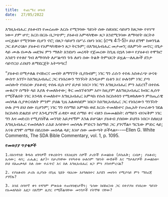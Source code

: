 ```yaml
---
title:  ተጨማሪ ሀሳብ
date:  27/05/2022
---
```


እግዚአብሔር ያዕቆብን የመረጠው እርሱ የሚገባው  ዓይነት ሰው ስለነበር ሳይሆን ከጸጋው የተነሣ ነው። ያም ሆኖ; እርስ በርሱ ቢጋጭም; ያዕቆብ አምላካዊው ጸጋ እንደሚገባው ለማሳየት በርትቶ ሠርቷል። የሚገባው ቢሆን ኖሮ; በጸጋ ሳይሆን በሥራ በሆነ ነበር (ሮሜ 4:1-5)። ይህ ደግሞ ከወንጌል ጋር ይቃረናል። ያዕቆብ የአምላካዊውን ጸጋ ትርጉም; በእግዚአብሔር መታመን; በእምነት መኖር; በጌታ ላይ ሙሉ በሙሉ መደገፍ ምን ማለት እንደሆነ መረዳት የጀመረው ከጊዜ በኋላ ነው። የያዕቆብ ተሞክሮ አንድን የተለየ ግብ ለማሳካት ለሥልጣን ጉጉ ለሆነ ሰው ትልቅ ትምህርት ይዟል--ለሌሎች ደንታ ሳይኖርህ ራስህን ለማደርጀት አትጣጣር!

“ያዕቆብ በማታለል የብኩርና መብት ለማግኘት ቢያስብም; ነገር ግን ራሱን ተስፋ አስቆራጭ ሁናቴ ውስጥ አገኘ። ከእግዚአብሔር ጋር የነበረውን ግንኙነት እንዲሁም ቤቱን እና ሁሉንም ነገር ያጣ መስሎት የነበረው ያዕቆብ; ተስፋ ቢስ ሆኖ ይታይ ነበር። ነገር ግን እግዚአብሔር ምን አደረገ? በተስፋ መቁረጥ ስሜት ላይ እያለ ተመለከተው; ቅር መሰኘቱንም አየ። ከዚያም ለእግዚአብሔር ክብር ሊሰጥ የሚችልበት ነገር እንዳለ ተመለከተ። እግዚአብሔር አምላክ የሱስ ክርስቶስን የሚወክለውን ምስጢራዊ መሰላል ሲያቀርብለት ምንም ያህል ጊዜ አልወሰደም ነበር። ከእግዚአብሔር ጋር የነበረውን ግንኙነት ሁሉ ያጣ ይህ ሰው ቢሆንም; ነገር ግን የሰማይ አምላክ ወደ እርሱ ተመለከተና ኃጢአት የሠራውን ገደል ክርስቶስ ድልድይ ሆኖ እንዲያገናኝ ፈቀደ። ወደ ሰማይ ቀና ብለን በመመልከት: ሰማይን ብናፍቅም ነገር ግን እዛ መድረስ የሚያስችል መንገድ አይታየኝም እንል ይሆናል። ያዕቆብ ያሰበው ይህንኑ ነበር። ስለዚህ እግዚአብሔር የመሰላሉን ራእይ አሳየው። መሰላሉ ምድርን ከሰማይ ጋር ያገናኛል። ግርጌው ምድር ላይ; አናቱ ደግሞ ሰማይ በደረሰው መሰላል ላይ; እነሆ ሰው መውጣት ይችላል።--—Ellen G. White Comments, The SDA Bible Commentary, vol. 1, p. 1095.

**የመወያያ ጥያቄዎች**

`1.በአንዳንድ ቅዱስ ዘገባዎች የቀረቡትን የእነዚህን ሰዎች ታሪኮች ይመልከቱ (ይስሐቅ; ርብቃ; ያዕቆብ; ኤሳው; ላባ; ራሔል; ልያ)። በታሪካቸው የተካተቱ ሁሉንም ዓይነት ውሸቶች እና ማታለያዎች ይመልከቱ። ይህ በአጠቃላይ ስለ ሰው ተፈጥሮ እና ስለ እግዚአብሔር ጸጋ ምን ያስተምረናል?`

`2. የያዕቆብን ታሪክ ሲያነቡ በጊዜ ሂደት ባህሪው እየጎለበተና እያደገ መሆኑን የሚያሳይ ምን ማስረጃ ያገኛሉ?`

`3. እንደ ሰባተኛ ቀን የዳግም ምጽአቱ ተጠባባቂነታችን; ዔሳው ከበኩርነቱ ጋር በተያያዘ የነበረው ዓይነት የአመለካከት አደጋ በእኛም ሊኖር የሚችልባቸው መንገዶች የትኞቹ ናቸው?`